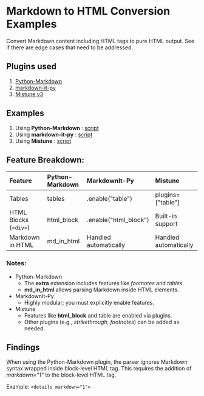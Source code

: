 # Markdown to HTML Conversion Examples

Convert Markdown content including HTML tags to pure HTML output.
See if there are edge cases that need to be addressed. 

## Plugins used
1. [Python-Markdown](https://github.com/Python-Markdown/markdown)
2. [markdown-it-py](https://github.com/executablebooks/markdown-it-py)
3. [Mistune v3](https://github.com/lepture/mistune)

## Examples
1. Using **Python-Markdown** :  [script](./convert_markdown.py)
2. Using **markdown-it-py** :  [script](./convert_MarkdownIt.py)
3. Using **Mistune** :  [script](./convert_Mistune.py)

## Feature Breakdown:

| Feature | Python-Markdown	| MarkdownIt-Py	| Mistune |
|:-|:-|:-|:-|
| Tables | tables | .enable("table") | plugins=["table"] |
| HTML Blocks (```<div>```) | html_block | .enable("html_block") | Built-in support |
| Markdown in HTML | md_in_html | Handled automatically | Handled automatically |

### Notes:
- Python-Markdown
    - The **extra** extension includes features like *footnotes* and *tables*.
    - **md_in_html** allows parsing Markdown inside HTML elements.
- MarkdownIt-Py
    - Highly modular; you must explicitly enable features.
- Mistune
    - Features like **html_block** and table are enabled via plugins.
    - Other plugins (e.g., *strikethrough*, *footnotes*) can be added as needed.

## Findings

When using the Python-Markdown plugin, the parser ignores Markdown syntax wrapped inside block-level HTML tag. This requires the addition of *markdown="1"* to the block-level HTML tag.

Example: ```<details markdown="1">```